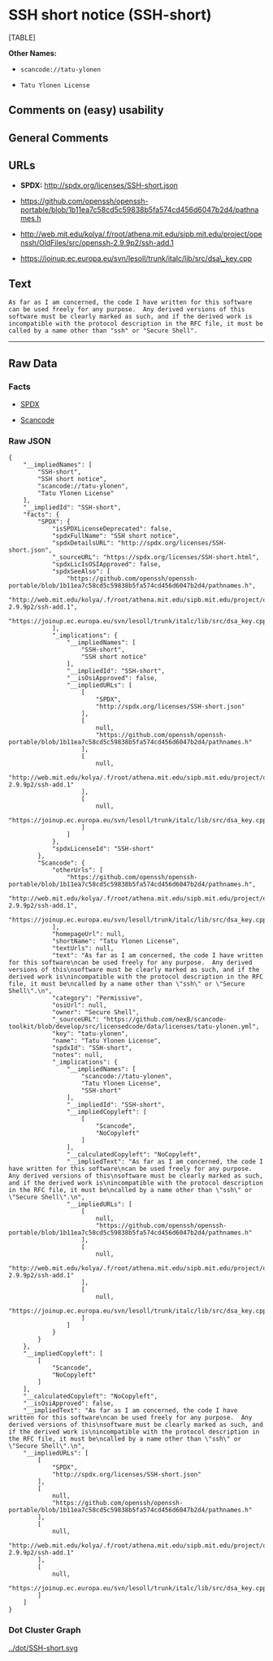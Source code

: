 SSH short notice (SSH-short)
============================

[TABLE]

**Other Names:**

-   `scancode://tatu-ylonen`

-   `Tatu Ylonen License`

Comments on (easy) usability
----------------------------

General Comments
----------------

URLs
----

-   **SPDX:** http://spdx.org/licenses/SSH-short.json

-   https://github.com/openssh/openssh-portable/blob/1b11ea7c58cd5c59838b5fa574cd456d6047b2d4/pathnames.h

-   http://web.mit.edu/kolya/.f/root/athena.mit.edu/sipb.mit.edu/project/openssh/OldFiles/src/openssh-2.9.9p2/ssh-add.1

-   https://joinup.ec.europa.eu/svn/lesoll/trunk/italc/lib/src/dsa\_key.cpp

Text
----

    As far as I am concerned, the code I have written for this software
    can be used freely for any purpose.  Any derived versions of this
    software must be clearly marked as such, and if the derived work is
    incompatible with the protocol description in the RFC file, it must be
    called by a name other than "ssh" or "Secure Shell".

------------------------------------------------------------------------

Raw Data
--------

### Facts

-   [SPDX](https://spdx.org/licenses/SSH-short.html "SPDX")

-   [Scancode](https://github.com/nexB/scancode-toolkit/blob/develop/src/licensedcode/data/licenses/tatu-ylonen.yml "Scancode")

### Raw JSON

    {
        "__impliedNames": [
            "SSH-short",
            "SSH short notice",
            "scancode://tatu-ylonen",
            "Tatu Ylonen License"
        ],
        "__impliedId": "SSH-short",
        "facts": {
            "SPDX": {
                "isSPDXLicenseDeprecated": false,
                "spdxFullName": "SSH short notice",
                "spdxDetailsURL": "http://spdx.org/licenses/SSH-short.json",
                "_sourceURL": "https://spdx.org/licenses/SSH-short.html",
                "spdxLicIsOSIApproved": false,
                "spdxSeeAlso": [
                    "https://github.com/openssh/openssh-portable/blob/1b11ea7c58cd5c59838b5fa574cd456d6047b2d4/pathnames.h",
                    "http://web.mit.edu/kolya/.f/root/athena.mit.edu/sipb.mit.edu/project/openssh/OldFiles/src/openssh-2.9.9p2/ssh-add.1",
                    "https://joinup.ec.europa.eu/svn/lesoll/trunk/italc/lib/src/dsa_key.cpp"
                ],
                "_implications": {
                    "__impliedNames": [
                        "SSH-short",
                        "SSH short notice"
                    ],
                    "__impliedId": "SSH-short",
                    "__isOsiApproved": false,
                    "__impliedURLs": [
                        [
                            "SPDX",
                            "http://spdx.org/licenses/SSH-short.json"
                        ],
                        [
                            null,
                            "https://github.com/openssh/openssh-portable/blob/1b11ea7c58cd5c59838b5fa574cd456d6047b2d4/pathnames.h"
                        ],
                        [
                            null,
                            "http://web.mit.edu/kolya/.f/root/athena.mit.edu/sipb.mit.edu/project/openssh/OldFiles/src/openssh-2.9.9p2/ssh-add.1"
                        ],
                        [
                            null,
                            "https://joinup.ec.europa.eu/svn/lesoll/trunk/italc/lib/src/dsa_key.cpp"
                        ]
                    ]
                },
                "spdxLicenseId": "SSH-short"
            },
            "Scancode": {
                "otherUrls": [
                    "https://github.com/openssh/openssh-portable/blob/1b11ea7c58cd5c59838b5fa574cd456d6047b2d4/pathnames.h",
                    "http://web.mit.edu/kolya/.f/root/athena.mit.edu/sipb.mit.edu/project/openssh/OldFiles/src/openssh-2.9.9p2/ssh-add.1",
                    "https://joinup.ec.europa.eu/svn/lesoll/trunk/italc/lib/src/dsa_key.cpp"
                ],
                "homepageUrl": null,
                "shortName": "Tatu Ylonen License",
                "textUrls": null,
                "text": "As far as I am concerned, the code I have written for this software\ncan be used freely for any purpose.  Any derived versions of this\nsoftware must be clearly marked as such, and if the derived work is\nincompatible with the protocol description in the RFC file, it must be\ncalled by a name other than \"ssh\" or \"Secure Shell\".\n",
                "category": "Permissive",
                "osiUrl": null,
                "owner": "Secure Shell",
                "_sourceURL": "https://github.com/nexB/scancode-toolkit/blob/develop/src/licensedcode/data/licenses/tatu-ylonen.yml",
                "key": "tatu-ylonen",
                "name": "Tatu Ylonen License",
                "spdxId": "SSH-short",
                "notes": null,
                "_implications": {
                    "__impliedNames": [
                        "scancode://tatu-ylonen",
                        "Tatu Ylonen License",
                        "SSH-short"
                    ],
                    "__impliedId": "SSH-short",
                    "__impliedCopyleft": [
                        [
                            "Scancode",
                            "NoCopyleft"
                        ]
                    ],
                    "__calculatedCopyleft": "NoCopyleft",
                    "__impliedText": "As far as I am concerned, the code I have written for this software\ncan be used freely for any purpose.  Any derived versions of this\nsoftware must be clearly marked as such, and if the derived work is\nincompatible with the protocol description in the RFC file, it must be\ncalled by a name other than \"ssh\" or \"Secure Shell\".\n",
                    "__impliedURLs": [
                        [
                            null,
                            "https://github.com/openssh/openssh-portable/blob/1b11ea7c58cd5c59838b5fa574cd456d6047b2d4/pathnames.h"
                        ],
                        [
                            null,
                            "http://web.mit.edu/kolya/.f/root/athena.mit.edu/sipb.mit.edu/project/openssh/OldFiles/src/openssh-2.9.9p2/ssh-add.1"
                        ],
                        [
                            null,
                            "https://joinup.ec.europa.eu/svn/lesoll/trunk/italc/lib/src/dsa_key.cpp"
                        ]
                    ]
                }
            }
        },
        "__impliedCopyleft": [
            [
                "Scancode",
                "NoCopyleft"
            ]
        ],
        "__calculatedCopyleft": "NoCopyleft",
        "__isOsiApproved": false,
        "__impliedText": "As far as I am concerned, the code I have written for this software\ncan be used freely for any purpose.  Any derived versions of this\nsoftware must be clearly marked as such, and if the derived work is\nincompatible with the protocol description in the RFC file, it must be\ncalled by a name other than \"ssh\" or \"Secure Shell\".\n",
        "__impliedURLs": [
            [
                "SPDX",
                "http://spdx.org/licenses/SSH-short.json"
            ],
            [
                null,
                "https://github.com/openssh/openssh-portable/blob/1b11ea7c58cd5c59838b5fa574cd456d6047b2d4/pathnames.h"
            ],
            [
                null,
                "http://web.mit.edu/kolya/.f/root/athena.mit.edu/sipb.mit.edu/project/openssh/OldFiles/src/openssh-2.9.9p2/ssh-add.1"
            ],
            [
                null,
                "https://joinup.ec.europa.eu/svn/lesoll/trunk/italc/lib/src/dsa_key.cpp"
            ]
        ]
    }

### Dot Cluster Graph

[../dot/SSH-short.svg](../dot/SSH-short.svg "../dot/SSH-short.svg")